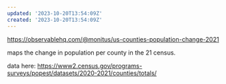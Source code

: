 ```yaml
---
updated: '2023-10-20T13:54:09Z'
created: '2023-10-20T13:54:09Z'
---
```

https://observablehq.com/@monitus/us-counties-population-change-2021

maps the change in population per county in the 21 census.

data here: https://www2.census.gov/programs-surveys/popest/datasets/2020-2021/counties/totals/
